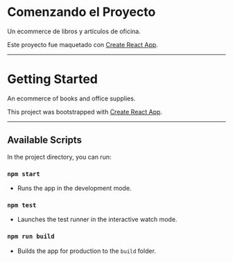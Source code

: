 # Comenzando el Proyecto

Un ecommerce de libros y artículos de oficina.

Este proyecto fue maquetado con [Create React App](https://github.com/facebook/create-react-app). 


---
# Getting Started 

An ecommerce of books and office supplies.

This project was bootstrapped with [Create React App](https://github.com/facebook/create-react-app). 

---
## Available Scripts

In the project directory, you can run:

### `npm start`

- Runs the app in the development mode.

### `npm test`

- Launches the test runner in the interactive watch mode.

### `npm run build`

- Builds the app for production to the `build` folder.

